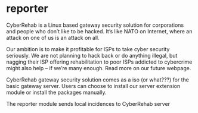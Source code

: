 # reporter

CyberRehab is a Linux based gateway security solution for corporations and people who don’t like to be hacked. It’s like NATO on Internet, where an attack on one of us is an attack on all.

Our ambition is to make it profitable for ISPs to take cyber security seriously. We are not planning to hack back or do anything illegal, but nagging their ISP offering rehabilitation to poor ISPs addicted to cybercrime might also help – if we’re many enough. Read more on our future webpage.

CyberRehab gateway security solution comes as a iso (or what???) for the basic gateway server. Users can choose to install our server extension module or install the packages manually.

The reporter module sends local incidences to CyberRehab server
